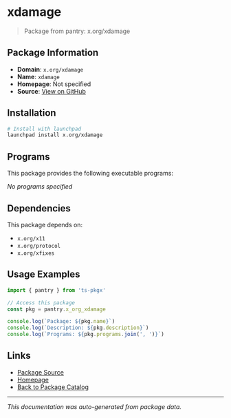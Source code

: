 # xdamage

> Package from pantry: x.org/xdamage

## Package Information

- **Domain**: `x.org/xdamage`
- **Name**: `xdamage`
- **Homepage**: Not specified
- **Source**: [View on GitHub](https://github.com/pkgxdev/pantry/tree/main/projects/x.org/xdamage/package.yml)

## Installation

```bash
# Install with launchpad
launchpad install x.org/xdamage
```

## Programs

This package provides the following executable programs:

*No programs specified*

## Dependencies

This package depends on:

- `x.org/x11`
- `x.org/protocol`
- `x.org/xfixes`

## Usage Examples

```typescript
import { pantry } from 'ts-pkgx'

// Access this package
const pkg = pantry.x_org_xdamage

console.log(`Package: ${pkg.name}`)
console.log(`Description: ${pkg.description}`)
console.log(`Programs: ${pkg.programs.join(', ')}`)
```

## Links

- [Package Source](https://github.com/pkgxdev/pantry/tree/main/projects/x.org/xdamage/package.yml)
- [Homepage](#)
- [Back to Package Catalog](../package-catalog.md)

---

*This documentation was auto-generated from package data.*
